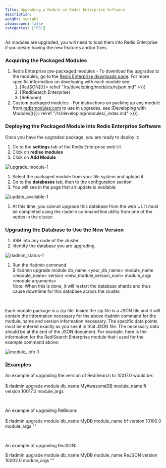 ```yaml
---
Title: Upgrading a Module in Redis Enterprise Software
description: 
weight: $weight
alwaysopen: false
categories: ["RS"]
---
```

As modules are upgraded, you will need to load them into Redis
Enterprise if you desire having the new features and/or
fixes.

### Acquiring the Packaged Modules

1. Redis Enterprise pre-packaged modules - To download the upgrades
    to the modules, go to the [Redis
    Enterprise downloads
    page](https://redislabs.com/products/redis-pack/downloads/).
    For more specific information on developing with each module
    see:
    1. [ReJSON]({{< relref "/rs/developing/modules/rejson.md" >}})
    1. [[RediSearch
        Enterprise)
    1. [ReBloom)
1. Custom packaged modules - For instructions on packing up any
    module from
    [redismodules.com](http://redismodules.com)
    to use in upgrades, see [Developing with Modules]({{< relref "/rs/developing/modules/_index.md" >}}).

### Deploying the Packaged Module into Redis Enterprise Software

Once you have the upgraded package, you are ready to deploy
it:

1. Go to the **settings** tab of the
    Redis Enterprise web UI.
1. Click on **redise** **modules**
1. Click on **Add Module**

![upgrade_module-1](/images/rs/upgrade_module-1.png?width=1600&height=956)

1. Select the packaged module from your file system and upload
    it.
1. Go to the **databases** tab, then to
    the configuration section
1. You will see in the page that an update is
    available.
    

![update_available-1](/images/rs/update_available-1.png?width=1346&height=1600)

1. At this time, you cannot upgrade this database from the web UI. It
    must be completed using the rladmin command line utility from one of
    the nodes in the cluster.

### Upgrading the Database to Use the New Version

1. SSH into any node of the cluster
1. Identify the database you are
    upgrading.
    

![rladmin_status-1](/images/rs/rladmin_status-1.png?width=1000&height=214)

1. Run the rladmin command\
    $ rladmin upgrade module db_name
    \<your_db_name\> module_name \<module_name\> version
    \<new_module_version_num\> module_args \<module
    arguments\>
    \
    Note: When this is done, it will
    restart the database shards and thus cause downtime for this
    database across the cluster.

 

Each module package is a zip file. Inside the zip file is a JSON file
and it will contain the information necessary for the above rladmin
command for the module_name and version information necessary. The
specific data points must be entered exactly as you see it in that JSON
file. The necessary data should be at the end of the JSON document. For
example, here is the information for the RediSearch Enterprise module
that i used for the example command above:

![module_info-1](/images/rs/module_info-1.png?width=1000&height=382)

### [Examples

An example of upgrading the version of RediSearch to 10017.0 would
be:\
\
$ rladmin upgrade module db_name
MyAwesomeDB module_name ft version 10017.0
module_args

 

An example of upgrading ReBloom:\
\
$ rladmin upgrade module db_name MyDB
module_name bf version 10100.0 module_args
""

 

An example of upgrading ReJSON:

$ rladmin upgrade module db_name MyDB module_name ReJSON version
10002.0 module_args ""
